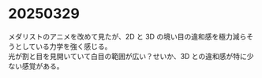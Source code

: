 # 20250329

メダリストのアニメを改めて見たが、2D と 3D の境い目の違和感を極力減らそうとしている力学を強く感じる。<br/>
光が割と目を見開いていて白目の範囲が広い？せいか、3D との違和感が特に少ない感覚がある。
